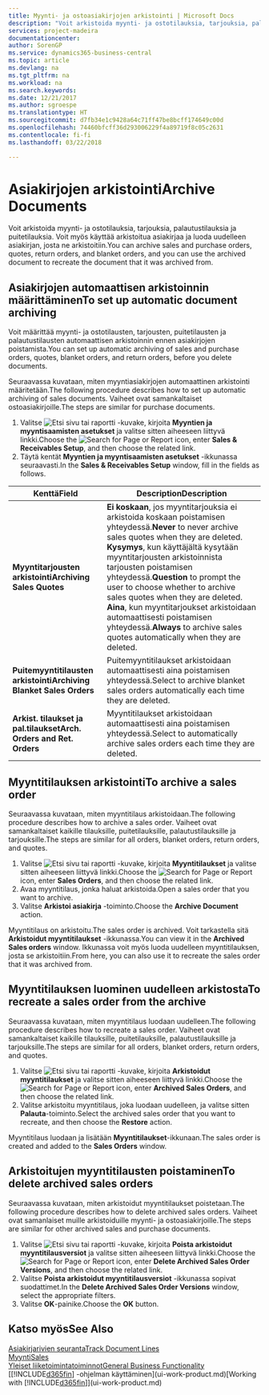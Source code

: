 ```yaml
---
title: Myynti- ja ostoasiakirjojen arkistointi | Microsoft Docs
description: "Voit arkistoida myynti- ja ostotilauksia, tarjouksia, palautustilauksia ja puitetilauksia. Voit myös käyttää arkistoitua asiakirjaa ja luoda uudelleen asiakirjan, josta ne arkistoitiin."
services: project-madeira
documentationcenter: 
author: SorenGP
ms.service: dynamics365-business-central
ms.topic: article
ms.devlang: na
ms.tgt_pltfrm: na
ms.workload: na
ms.search.keywords: 
ms.date: 12/21/2017
ms.author: sgroespe
ms.translationtype: HT
ms.sourcegitcommit: d7fb34e1c9428a64c71ff47be8bcff174649c00d
ms.openlocfilehash: 74460bfcff36d293006229f4a89719f8c05c2631
ms.contentlocale: fi-fi
ms.lasthandoff: 03/22/2018

---
```

# <a name="archive-documents"></a><span data-ttu-id="651bb-103">Asiakirjojen arkistointi</span><span class="sxs-lookup"><span data-stu-id="651bb-103">Archive Documents</span></span>
<span data-ttu-id="651bb-104">Voit arkistoida myynti- ja ostotilauksia, tarjouksia, palautustilauksia ja puitetilauksia. Voit myös käyttää arkistoitua asiakirjaa ja luoda uudelleen asiakirjan, josta ne arkistoitiin.</span><span class="sxs-lookup"><span data-stu-id="651bb-104">You can archive sales and purchase orders, quotes, return orders, and blanket orders, and you can use the archived document to recreate the document that it was archived from.</span></span>

## <a name="to-set-up-automatic-document-archiving"></a><span data-ttu-id="651bb-105">Asiakirjojen automaattisen arkistoinnin määrittäminen</span><span class="sxs-lookup"><span data-stu-id="651bb-105">To set up automatic document archiving</span></span>  
<span data-ttu-id="651bb-106">Voit määrittää myynti- ja ostotilausten, tarjousten, puitetilausten ja palautustilausten automaattisen arkistoinnin ennen asiakirjojen poistamista.</span><span class="sxs-lookup"><span data-stu-id="651bb-106">You can set up automatic archiving of sales and purchase orders, quotes, blanket orders, and return orders, before you delete documents.</span></span>

<span data-ttu-id="651bb-107">Seuraavassa kuvataan, miten myyntiasiakirjojen automaattinen arkistointi määritetään.</span><span class="sxs-lookup"><span data-stu-id="651bb-107">The following procedure describes how to set up automatic archiving of sales documents.</span></span> <span data-ttu-id="651bb-108">Vaiheet ovat samankaltaiset ostoasiakirjoille.</span><span class="sxs-lookup"><span data-stu-id="651bb-108">The steps are similar for purchase documents.</span></span>
1.  <span data-ttu-id="651bb-109">Valitse ![Etsi sivu tai raportti](media/ui-search/search_small.png "Etsi sivu tai raportti -kuvake") -kuvake, kirjoita **Myyntien ja myyntisaamisten asetukset** ja valitse sitten aiheeseen liittyvä linkki.</span><span class="sxs-lookup"><span data-stu-id="651bb-109">Choose the ![Search for Page or Report](media/ui-search/search_small.png "Search for Page or Report icon") icon, enter **Sales & Receivables Setup**, and then choose the related link.</span></span>
2. <span data-ttu-id="651bb-110">Täytä kentät **Myyntien ja myyntisaamisten asetukset** -ikkunassa seuraavasti.</span><span class="sxs-lookup"><span data-stu-id="651bb-110">In the **Sales & Receivables Setup** window, fill in the fields as follows.</span></span>

|<span data-ttu-id="651bb-111">Kenttä</span><span class="sxs-lookup"><span data-stu-id="651bb-111">Field</span></span>|<span data-ttu-id="651bb-112">Description</span><span class="sxs-lookup"><span data-stu-id="651bb-112">Description</span></span>|
|-----|-----------|
|<span data-ttu-id="651bb-113">**Myyntitarjousten arkistointi**</span><span class="sxs-lookup"><span data-stu-id="651bb-113">**Archiving Sales Quotes**</span></span>|<span data-ttu-id="651bb-114">**Ei koskaan**, jos myyntitarjouksia ei arkistoida koskaan poistamisen yhteydessä.</span><span class="sxs-lookup"><span data-stu-id="651bb-114">**Never** to never archive sales quotes when they are deleted.</span></span> <span data-ttu-id="651bb-115">**Kysymys**, kun käyttäjältä kysytään myyntitarjousten arkistoinnista tarjousten poistamisen yhteydessä.</span><span class="sxs-lookup"><span data-stu-id="651bb-115">**Question** to prompt the user to choose whether to archive sales quotes when they are deleted.</span></span> <span data-ttu-id="651bb-116">**Aina**, kun myyntitarjoukset arkistoidaan automaattisesti poistamisen yhteydessä.</span><span class="sxs-lookup"><span data-stu-id="651bb-116">**Always** to archive sales quotes automatically when they are deleted.</span></span>|
|<span data-ttu-id="651bb-117">**Puitemyyntitilausten arkistointi**</span><span class="sxs-lookup"><span data-stu-id="651bb-117">**Archiving Blanket Sales Orders**</span></span>|<span data-ttu-id="651bb-118">Puitemyyntitilaukset arkistoidaan automaattisesti aina poistamisen yhteydessä.</span><span class="sxs-lookup"><span data-stu-id="651bb-118">Select to archive blanket sales orders automatically each time they are deleted.</span></span>|
|<span data-ttu-id="651bb-119">**Arkist. tilaukset ja pal.tilaukset**</span><span class="sxs-lookup"><span data-stu-id="651bb-119">**Arch. Orders and Ret. Orders**</span></span>|<span data-ttu-id="651bb-120">Myyntitilaukset arkistoidaan automaattisesti aina poistamisen yhteydessä.</span><span class="sxs-lookup"><span data-stu-id="651bb-120">Select to automatically archive sales orders each time they are deleted.</span></span>|

## <a name="to-archive-a-sales-order"></a><span data-ttu-id="651bb-121">Myyntitilauksen arkistointi</span><span class="sxs-lookup"><span data-stu-id="651bb-121">To archive a sales order</span></span>
<span data-ttu-id="651bb-122">Seuraavassa kuvataan, miten myyntitilaus arkistoidaan.</span><span class="sxs-lookup"><span data-stu-id="651bb-122">The following procedure describes how to archive a sales order.</span></span> <span data-ttu-id="651bb-123">Vaiheet ovat samankaltaiset kaikille tilauksille, puitetilauksille, palautustilauksille ja tarjouksille.</span><span class="sxs-lookup"><span data-stu-id="651bb-123">The steps are similar for all orders, blanket orders, return orders, and quotes.</span></span>

1.  <span data-ttu-id="651bb-124">Valitse ![Etsi sivu tai raportti](media/ui-search/search_small.png "Etsi sivu tai raportti -kuvake") -kuvake, kirjoita **Myyntitilaukset** ja valitse sitten aiheeseen liittyvä linkki.</span><span class="sxs-lookup"><span data-stu-id="651bb-124">Choose the ![Search for Page or Report](media/ui-search/search_small.png "Search for Page or Report icon") icon, enter **Sales Orders**, and then choose the related link.</span></span>  
2.  <span data-ttu-id="651bb-125">Avaa myyntitilaus, jonka haluat arkistoida.</span><span class="sxs-lookup"><span data-stu-id="651bb-125">Open a sales order that you want to archive.</span></span>  
3.  <span data-ttu-id="651bb-126">Valitse **Arkistoi asiakirja** -toiminto.</span><span class="sxs-lookup"><span data-stu-id="651bb-126">Choose the **Archive Document** action.</span></span>

<span data-ttu-id="651bb-127">Myyntitilaus on arkistoitu.</span><span class="sxs-lookup"><span data-stu-id="651bb-127">The sales order is archived.</span></span> <span data-ttu-id="651bb-128">Voit tarkastella sitä **Arkistoidut myyntitilaukset** -ikkunassa.</span><span class="sxs-lookup"><span data-stu-id="651bb-128">You can view it in the **Archived Sales orders** window.</span></span> <span data-ttu-id="651bb-129">Ikkunassa voit myös luoda uudelleen myyntitilauksen, josta se arkistoitiin.</span><span class="sxs-lookup"><span data-stu-id="651bb-129">From here, you can also use it to recreate the sales order that it was archived from.</span></span>

## <a name="to-recreate-a-sales-order-from-the-archive"></a><span data-ttu-id="651bb-130">Myyntitilauksen luominen uudelleen arkistosta</span><span class="sxs-lookup"><span data-stu-id="651bb-130">To recreate a sales order from the archive</span></span>
<span data-ttu-id="651bb-131">Seuraavassa kuvataan, miten myyntitilaus luodaan uudelleen.</span><span class="sxs-lookup"><span data-stu-id="651bb-131">The following procedure describes how to recreate a sales order.</span></span> <span data-ttu-id="651bb-132">Vaiheet ovat samankaltaiset kaikille tilauksille, puitetilauksille, palautustilauksille ja tarjouksille.</span><span class="sxs-lookup"><span data-stu-id="651bb-132">The steps are similar for all orders, blanket orders, return orders, and quotes.</span></span>

1.  <span data-ttu-id="651bb-133">Valitse ![Etsi sivu tai raportti](media/ui-search/search_small.png "Etsi sivu tai raportti -kuvake") -kuvake, kirjoita **Arkistoidut myyntitilaukset** ja valitse sitten aiheeseen liittyvä linkki.</span><span class="sxs-lookup"><span data-stu-id="651bb-133">Choose the ![Search for Page or Report](media/ui-search/search_small.png "Search for Page or Report icon") icon, enter **Archived Sales Orders**, and then choose the related link.</span></span>
2.  <span data-ttu-id="651bb-134">Valitse arkistoitu myyntitilaus, joka luodaan uudelleen, ja valitse sitten **Palauta**-toiminto.</span><span class="sxs-lookup"><span data-stu-id="651bb-134">Select the archived sales order that you want to recreate, and then choose the **Restore** action.</span></span>  

<span data-ttu-id="651bb-135">Myyntitilaus luodaan ja lisätään **Myyntitilaukset**-ikkunaan.</span><span class="sxs-lookup"><span data-stu-id="651bb-135">The sales order is created and added to the **Sales Orders** window.</span></span>

## <a name="to-delete-archived-sales-orders"></a><span data-ttu-id="651bb-136">Arkistoitujen myyntitilausten poistaminen</span><span class="sxs-lookup"><span data-stu-id="651bb-136">To delete archived sales orders</span></span>
<span data-ttu-id="651bb-137">Seuraavassa kuvataan, miten arkistoidut myyntitilaukset poistetaan.</span><span class="sxs-lookup"><span data-stu-id="651bb-137">The following procedure describes how to delete archived sales orders.</span></span> <span data-ttu-id="651bb-138">Vaiheet ovat samanlaiset muille arkistoiduille myynti- ja ostoasiakirjoille.</span><span class="sxs-lookup"><span data-stu-id="651bb-138">The steps are similar for other archived sales and purchase documents.</span></span>

1.  <span data-ttu-id="651bb-139">Valitse ![Etsi sivu tai raportti](media/ui-search/search_small.png "Etsi sivu tai raportti -kuvake") -kuvake, kirjoita **Poista arkistoidut myyntitilausversiot** ja valitse sitten aiheeseen liittyvä linkki.</span><span class="sxs-lookup"><span data-stu-id="651bb-139">Choose the ![Search for Page or Report](media/ui-search/search_small.png "Search for Page or Report icon") icon, enter **Delete Archived Sales Order Versions**, and then choose the related link.</span></span>  
2.  <span data-ttu-id="651bb-140">Valitse **Poista arkistoidut myyntitilausversiot** -ikkunassa sopivat suodattimet.</span><span class="sxs-lookup"><span data-stu-id="651bb-140">In the **Delete Archived Sales Order Versions** window, select the appropriate filters.</span></span>  
3.  <span data-ttu-id="651bb-141">Valitse **OK**-painike.</span><span class="sxs-lookup"><span data-stu-id="651bb-141">Choose the **OK** button.</span></span>

## <a name="see-also"></a><span data-ttu-id="651bb-142">Katso myös</span><span class="sxs-lookup"><span data-stu-id="651bb-142">See Also</span></span>
[<span data-ttu-id="651bb-143">Asiakirjarivien seuranta</span><span class="sxs-lookup"><span data-stu-id="651bb-143">Track Document Lines</span></span>](across-how-to-track-document-lines.md)  
[<span data-ttu-id="651bb-144">Myynti</span><span class="sxs-lookup"><span data-stu-id="651bb-144">Sales</span></span>](sales-manage-sales.md)  
[<span data-ttu-id="651bb-145">Yleiset liiketoimintatoiminnot</span><span class="sxs-lookup"><span data-stu-id="651bb-145">General Business Functionality</span></span>](ui-across-business-areas.md)  
<span data-ttu-id="651bb-146">[[!INCLUDE[d365fin](includes/d365fin_md.md)] -ohjelman käyttäminen](ui-work-product.md)</span><span class="sxs-lookup"><span data-stu-id="651bb-146">[Working with [!INCLUDE[d365fin](includes/d365fin_md.md)]](ui-work-product.md)</span></span>

